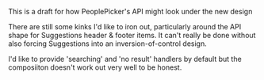 This is a draft for how PeoplePicker's API might look under the new design

There are still some kinks I'd like to iron out, particularly around the API shape for Suggestions header & footer items. It can't really be done without also forcing Suggestions into an inversion-of-control design.

I'd like to provide 'searching' and 'no result' handlers by default but the composiiton doesn't work out very well to be honest.
